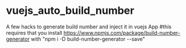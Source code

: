 # vuejs_auto_build_number
A few hacks to generate build number and inject it in vuejs App
#this requires that you install   https://www.npmjs.com/package/build-number-generator with "npm i -D build-number-generator --save"
